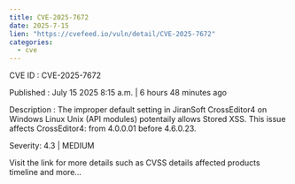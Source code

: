 ```yaml
--- 
title: CVE-2025-7672
date: 2025-7-15
lien: "https://cvefeed.io/vuln/detail/CVE-2025-7672"
categories:
  - cve
---
```


CVE ID : CVE-2025-7672

Published :  July 15
2025
8:15 a.m. | 6 hours
48 minutes ago

Description : The improper default setting in JiranSoft CrossEditor4 on Windows
Linux
Unix (API modules) potentaily allows Stored XSS.
This issue affects CrossEditor4: from 4.0.0.01 before 4.6.0.23.

Severity: 4.3 | MEDIUM

Visit the link for more details
such as CVSS details
affected products
timeline
and more...
